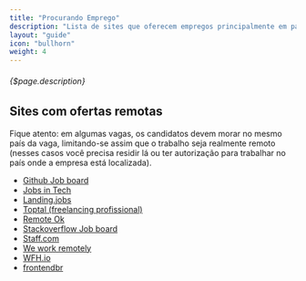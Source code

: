 ```yaml
---
title: "Procurando Emprego"
description: "Lista de sites que oferecem empregos principalmente em países que adotam inglês como principal idioma (EUA, Canada, Reino Unido, Austrália, etc)."
layout: "guide"
icon: "bullhorn"
weight: 4
---
```


###### {$page.description}

<article id="1">

## Sites com ofertas remotas

Fique atento: em algumas vagas, os candidatos devem morar no mesmo país da vaga, limitando-se assim que o trabalho seja realmente remoto (nesses casos você precisa residir lá ou ter autorização para trabalhar no país onde a empresa está localizada).

* [Github Job board](https://jobs.github.com/positions?description=&location=Remote)
* [Jobs in Tech](http://www.jobsintech.io/jobs#q=&page=0&refinements=%5B%7B%22remote%22%3A%22can_work_remote%22%7D%5D)
* [Landing.jobs](https://landing.jobs/?custom_inviter=pragmaticivan)
* [Toptal (freelancing profissional)](https://www.toptal.com/developers/join/#obtain-only-eye-opening-coders-now)
* [Remote Ok](https://remoteok.io/remote-jobs)
* [Stackoverflow Job board](https://stackoverflow.com/jobs/remote-developer-jobs)
* [Staff.com](https://staff.com/)
* [We work remotely](https://weworkremotely.com/)
* [WFH.io](https://www.wfh.io/)
* [frontendbr](https://github.com/frontendbr/vagas/issues?q=is%3Aopen+is%3Aissue+label%3ARemoto)

</article>
